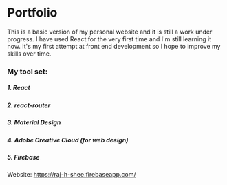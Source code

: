 # Portfolio 
This is a basic version of my personal website and it is still a work under progress.
I have used React for the very first time and I'm still learning it now. It's my first attempt at front end development so I hope to improve my skills over time.

### My tool set:
##### 1. React
##### 2. react-router
##### 3. Material Design 
##### 4. Adobe Creative Cloud (for web design)
##### 5. Firebase 

Website: https://raj-h-shee.firebaseapp.com/
